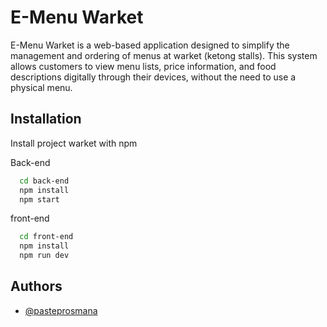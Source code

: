 # E-Menu Warket

E-Menu Warket is a web-based application designed to simplify the management and ordering of menus at warket (ketong stalls). This system allows customers to view menu lists, price information, and food descriptions digitally through their devices, without the need to use a physical menu.

## Installation

Install project warket with npm

Back-end

```bash
  cd back-end
  npm install
  npm start
```

front-end

```bash
  cd front-end
  npm install
  npm run dev
```

## Authors

- [@pasteprosmana](https://www.github.com/mamsky)
